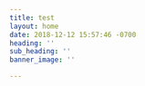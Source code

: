 ```yaml
---
title: test
layout: home
date: 2018-12-12 15:57:46 -0700
heading: ''
sub_heading: ''
banner_image: ''

---
```

